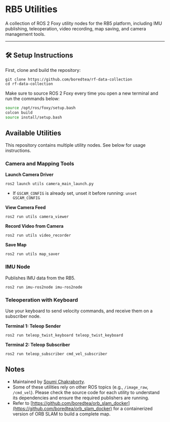# RB5 Utilities

A collection of ROS 2 Foxy utility nodes for the RB5 platform, including IMU publishing, teleoperation, video recording, map saving, and camera management tools.

---

## 🛠️ Setup Instructions

First, clone and build the repository:

```
git clone https://github.com/boredtea/rf-data-collection
cd rf-data-collection
```

Make sure to source ROS 2 Foxy every time you open a new terminal and run the commands below:

```bash
source /opt/ros/foxy/setup.bash
colcon build
source install/setup.bash
```

## Available Utilities
This repository contains multiple utility nodes. See below for usage instructions.

### Camera and Mapping Tools
**Launch Camera Driver**
```
ros2 launch utils camera_main_launch.py
```
- If `GSCAM_CONFIG` is already set, unset it before running:
    `unset GSCAM_CONFIG`


**View Camera Feed**
```
ros2 run utils camera_viewer
```

**Record Video from Camera**
```
ros2 run utils video_recorder
```

**Save Map**
```
ros2 run utils map_saver
```

### IMU Node
Publishes IMU data from the RB5.
```
ros2 run imu-ros2node imu-ros2node
```

### Teleoperation with Keyboard
Use your keyboard to send velocity commands, and receive them on a subscriber node.

**Terminal 1: Teleop Sender**
```
ros2 run teleop_twist_keyboard teleop_twist_keyboard
```
**Terminal 2: Teleop Subscriber**
```
ros2 run teleop_subscriber cmd_vel_subscriber
```

## Notes
- Maintained by [Soumi Chakraborty](linkedin.com/in/soumi-chakraborty-a5365b1a7/).
- Some of these utilities rely on other ROS topics (e.g., `/image_raw`, `/cmd_vel`). Please check the source code for each utility to understand its dependencies and ensure the required publishers are running.
- Refer to [https://github.com/boredtea/orb_slam_docker](https://github.com/boredtea/orb_slam_docker) for a containerized version of ORB SLAM to build a complete map.
